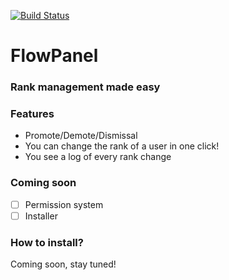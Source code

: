 [![Build Status](https://travis-ci.org/Mohagames205/flowpanel.svg?branch=master)](https://travis-ci.org/Mohagames205/flowpanel)

# FlowPanel
### Rank management made easy


### Features
* Promote/Demote/Dismissal
* You can change the rank of a user in one click!
* You see a log of every rank change

 ### Coming soon
- [ ] Permission system
- [ ]  Installer

### How to install?
Coming soon, stay tuned!

